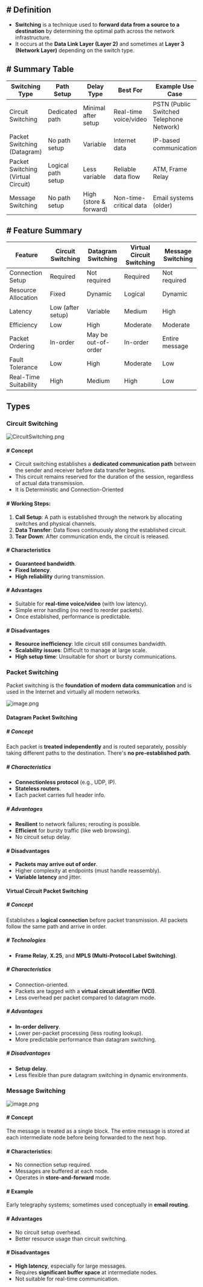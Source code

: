 ## **# Definition**

- **Switching** is a technique used to **forward data from a source to a destination** by determining the optimal path across the network infrastructure. 
- It occurs at the **Data Link Layer (Layer 2)** and sometimes at **Layer 3 (Network Layer)** depending on the switch type.

## **# Summary Table**

| Switching Type | Path Setup | Delay Type | Best For | Example Use Case |
| --- | --- | --- | --- | --- |
| Circuit Switching | Dedicated path | Minimal after setup | Real-time voice/video | PSTN (Public Switched Telephone Network) |
| Packet Switching (Datagram) | No path setup | Variable | Internet data | IP-based communication |
| Packet Switching (Virtual Circuit) | Logical path setup | Less variable | Reliable data flow | ATM, Frame Relay |
| Message Switching | No path setup | High (store & forward) | Non-time-critical data | Email systems (older) |

## **# Feature Summary**

| Feature | Circuit Switching | Datagram Switching | Virtual Circuit Switching | Message Switching |
| --- | --- | --- | --- | --- |
| Connection Setup | Required | Not required | Required | Not required |
| Resource Allocation | Fixed | Dynamic | Logical | Dynamic |
| Latency | Low (after setup) | Variable | Medium | High |
| Efficiency | Low | High | Moderate | Moderate |
| Packet Ordering | In-order | May be out-of-order | In-order | Entire message |
| Fault Tolerance | Low | High | Moderate | Low |
| Real-Time Suitability | High | Medium | High | Low |

## **Types**


### **Circuit Switching**

![CircuitSwitching.png](img1.png)

#### **# Concept**

- Circuit switching establishes a **dedicated communication path** between the sender and receiver before data transfer begins.
- This circuit remains reserved for the duration of the session, regardless of actual data transmission.
- It is Deterministic and Connection-Oriented

#### **# Working Steps:**

1. **Call Setup**: A path is established through the network by allocating switches and physical channels.
2. **Data Transfer**: Data flows continuously along the established circuit.
3. **Tear Down**: After communication ends, the circuit is released.

#### **# Characteristics**

- **Guaranteed bandwidth**.
- **Fixed latency**.
- **High reliability** during transmission.

#### **# Advantages**

- Suitable for **real-time voice/video** (with low latency).
- Simple error handling (no need to reorder packets).
- Once established, performance is predictable.

#### **# Disadvantages**

- **Resource inefficiency**: Idle circuit still consumes bandwidth.
- **Scalability issues**: Difficult to manage at large scale.
- **High setup time**: Unsuitable for short or bursty communications.


### **Packet Switching**

Packet switching is the **foundation of modern data communication** and is used in the Internet and virtually all modern networks.

![image.png](img1.png)


#### **Datagram Packet Switching**

##### **# Concept**

Each packet is **treated independently** and is routed separately, possibly taking different paths to the destination. There's **no pre-established path**.

##### **# Characteristics**

- **Connectionless protocol** (e.g., UDP, IP).
- **Stateless routers**.
- Each packet carries full header info.

##### **# Advantages**

- **Resilient** to network failures; rerouting is possible.
- **Efficient** for bursty traffic (like web browsing).
- No circuit setup delay.

#### **# Disadvantages**

- **Packets may arrive out of order**.
- Higher complexity at endpoints (must handle reassembly).
- **Variable latency** and jitter.


#### **Virtual Circuit Packet Switching**

##### **# Concept**

Establishes a **logical connection** before packet transmission. All packets follow the same path and arrive in order.

##### **# Technologies**

- **Frame Relay**, **X.25**, and **MPLS (Multi-Protocol Label Switching)**.

##### **# Characteristics**

- Connection-oriented.
- Packets are tagged with a **virtual circuit identifier (VCI)**.
- Less overhead per packet compared to datagram mode.

##### **# Advantages**

- **In-order delivery**.
- Lower per-packet processing (less routing lookup).
- More predictable performance than datagram switching.

##### **# Disadvantages**

- **Setup delay**.
- Less flexible than pure datagram switching in dynamic environments.

### **Message Switching**

![image.png](img2.png)

#### **# Concept**

The message is treated as a single block. The entire message is stored at each intermediate node before being forwarded to the next hop.

#### **# Characteristics:**

- No connection setup required.
- Messages are buffered at each node.
- Operates in **store-and-forward** mode.

#### **# Example**

Early telegraphy systems; sometimes used conceptually in **email routing**.

#### **# Advantages**

- No circuit setup overhead.
- Better resource usage than circuit switching.

#### **# Disadvantages**

- **High latency**, especially for large messages.
- Requires **significant buffer space** at intermediate nodes.
- Not suitable for real-time communication.
